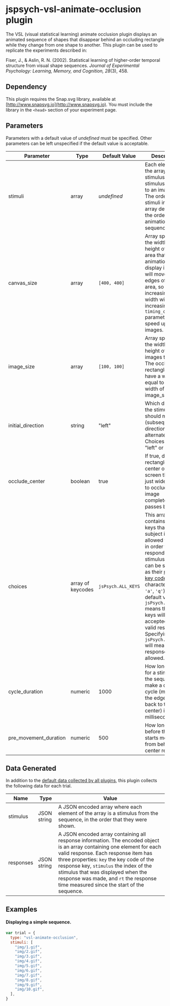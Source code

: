 # jspsych-vsl-animate-occlusion plugin

The VSL (visual statistical learning) animate occlusion plugin displays an animated sequence of shapes that disappear behind an occluding rectangle while they change from one shape to another. This plugin can be used to replicate the experiments described in:

Fiser, J., & Aslin, R. N. (2002). Statistical learning of higher-order temporal structure from visual shape sequences. _Journal of Experimental Psychology: Learning, Memory, and Cognition, 28_(3), 458.

## Dependency

This plugin requires the Snap.svg library, available at [http://www.snapsvg.io](http://www.snapsvg.io). You must include the library in the `<head>` section of your experiment page.

## Parameters

Parameters with a default value of _undefined_ must be specified. Other parameters can be left unspecified if the default value is acceptable.

| Parameter             | Type              | Default Value      | Description                                                                                                                                                                                                                                                                                                                                                                                                                                       |
| --------------------- | ----------------- | ------------------ | ------------------------------------------------------------------------------------------------------------------------------------------------------------------------------------------------------------------------------------------------------------------------------------------------------------------------------------------------------------------------------------------------------------------------------------------------- |
| stimuli               | array             | _undefined_        | Each element of the array is a stimulus. A stimulus is a path to an image file. The order of stimuli in the array determines the order of the animation sequence.                                                                                                                                                                                                                                                                                 |
| canvas_size           | array             | `[400, 400]`       | Array specifying the width and height of the area that the animation will display in. Stimuli will move to the edges of this area, so increasing the width without increasing the `timing_cycle` parameter will speed up the images.                                                                                                                                                                                                              |
| image_size            | array             | `[100, 100]`       | Array specifying the width and height of the images to show. The occluding rectangle will have a width equal to the width of image_size.                                                                                                                                                                                                                                                                                                          |
| initial_direction     | string            | "left"             | Which direction the stimulus should move first (subsequent directions will alternate). Choices are "left" or "right".                                                                                                                                                                                                                                                                                                                             |
| occlude_center        | boolean           | true               | If true, display a rectangle in the center of the screen that is just wide enough to occlude the image completely as it passes behind.                                                                                                                                                                                                                                                                                                            |
| choices               | array of keycodes | `jsPsych.ALL_KEYS` | This array contains the keys that the subject is allowed to press in order to respond to the stimulus. Keys can be specified as their [numeric key code](http://www.cambiaresearch.com/articles/15/javascript-char-codes-key-codes) or as characters (e.g., `'a'`, `'q'`). The default value of `jsPsych.ALL_KEYS` means that all keys will be accepted as valid responses. Specifying `jsPsych.NO_KEYS` will mean that no responses are allowed. |
| cycle_duration        | numeric           | 1000               | How long it takes for a stimulus in the sequence to make a complete cycle (move to the edge and back to the center) in milliseconds.                                                                                                                                                                                                                                                                                                              |
| pre_movement_duration | numeric           | 500                | How long to wait before the stimuli starts moving from behind the center rectangle.                                                                                                                                                                                                                                                                                                                                                               |

## Data Generated

In addition to the [default data collected by all plugins](overview#datacollectedbyplugins), this plugin collects the following data for each trial.

| Name      | Type        | Value                                                                                                                                                                                                                                                                                                                                                                              |
| --------- | ----------- | ---------------------------------------------------------------------------------------------------------------------------------------------------------------------------------------------------------------------------------------------------------------------------------------------------------------------------------------------------------------------------------- |
| stimulus  | JSON string | A JSON encoded array where each element of the array is a stimulus from the sequence, in the order that they were shown.                                                                                                                                                                                                                                                           |
| responses | JSON string | A JSON encoded array containing all response information. The encoded object is an array containing one element for each valid response. Each response item has three properties: `key` the key code of the response key, `stimulus` the index of the stimulus that was displayed when the response was made, and `rt` the response time measured since the start of the sequence. |

## Examples

#### Displaying a simple sequence.

```javascript
var trial = {
  type: "vsl-animate-occlusion",
  stimuli: [
    "img/1.gif",
    "img/2.gif",
    "img/3.gif",
    "img/4.gif",
    "img/5.gif",
    "img/6.gif",
    "img/7.gif",
    "img/8.gif",
    "img/9.gif",
    "img/10.gif",
  ],
}
```
